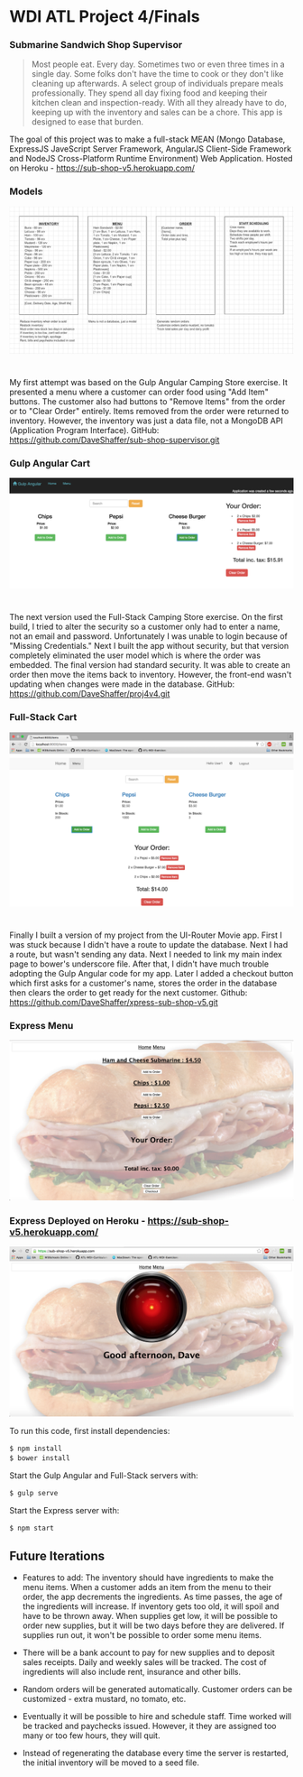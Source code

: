 # WDI ATL Project 4/Finals

### Submarine Sandwich Shop Supervisor

> Most people eat.  Every day.  Sometimes two or even three times in a single day.  Some folks don't have the time to cook or they don't like cleaning up afterwards.  A select group of individuals prepare meals professionally.  They spend all day fixing food and keeping their kitchen clean and inspection-ready.  With all they already have to do, keeping up with the inventory and sales can be a chore.  This app is designed to ease that burden.

The goal of this project was to make a full-stack MEAN (Mongo Database, ExpressJS JaveScript Server Framework, AngularJS Client-Side Framework and NodeJS Cross-Platform Runtime Environment) Web Application.  Hosted on Heroku - https://sub-shop-v5.herokuapp.com/

### Models
![#db erb diagram](https://github.com/DaveShaffer/xpress-sub-shop-v5/blob/master/public/images/Screen%20Shot%202016-06-09%20at%2010.28.23.png)
#

My first attempt was based on the Gulp Angular Camping Store exercise.  It presented a menu where a customer can order food using "Add Item" buttons.  The customer also had buttons to "Remove Items" from the order or to "Clear Order" entirely.  Items removed from the order were returned to inventory.  However, the inventory was just a data file, not a MongoDB API (Application Program Interface).
GitHub: https://github.com/DaveShaffer/sub-shop-supervisor.git

### Gulp Angular Cart
![#db ang-gulp cart](https://github.com/DaveShaffer/xpress-sub-shop-v5/blob/master/public/images/Screen%20Shot%202016-06-09%20at%2010.32.09.png)
#

The next version used the Full-Stack Camping Store exercise.  On the first build, I tried to alter the security so a customer only had to enter a name, not an email and password.  Unfortunately I was unable to login because of "Missing Credentials."  Next I built the app without security, but that version completely eliminated the user model which is where the order was embedded.  The final version had standard security.  It was able to create an order then move the items back to inventory.  However, the front-end wasn't updating when changes were made in the database.
GitHub: https://github.com/DaveShaffer/proj4v4.git

### Full-Stack Cart
![#db full-stk cart](https://github.com/DaveShaffer/xpress-sub-shop-v5/blob/master/public/images/Screen%20Shot%202016-06-09%20at%2011.00.18.png)
#

Finally I built a version of my project from the UI-Router Movie app.  First I was stuck because I didn't have a route to update the database.  Next I had a route, but wasn't sending any data.  Next I needed to link my main index page to bower's underscore file.  After that, I didn't have much trouble adopting the Gulp Angular code for my app.  Later I added a checkout button which first asks for a customer's name, stores the order in the database then clears the order to get ready for the next customer.
Github: https://github.com/DaveShaffer/xpress-sub-shop-v5.git

### Express Menu
![#db express menu](https://github.com/DaveShaffer/xpress-sub-shop-v5/blob/master/public/images/Screen%20Shot%202016-06-22%20at%2012.07.59.png)

### Express Deployed on Heroku - https://sub-shop-v5.herokuapp.com/
![#db heroku home](https://github.com/DaveShaffer/xpress-sub-shop-v5/blob/master/public/images/Screen%20Shot%202016-06-22%20at%2012.09.19.png)

To run this code, first install dependencies:
```sh
$ npm install
$ bower install
```
Start the Gulp Angular and Full-Stack servers with:
```sh
$ gulp serve
```

Start the Express server with:
```sh
$ npm start
```

## Future Iterations

* Features to add: The inventory should have ingredients to make the menu items.  When a customer adds an item from the menu to their order, the app decrements the ingredients.  As time passes, the age of the ingredients will increase.  If inventory gets too old, it will spoil and have to be thrown away.  When supplies get low, it will be possible to order new supplies, but it will be two days before they are delivered.  If supplies run out, it won't be possible to order some menu items.

* There will be a bank account to pay for new supplies and to deposit sales receipts.  Daily and weekly sales will be tracked.  The cost of ingredients will also include rent, insurance and other bills.

* Random orders will be generated automatically.  Customer orders can be customized - extra mustard, no tomato, etc.

* Eventually it will be possible to hire and schedule staff.  Time worked will be tracked and paychecks issued.  However, it they are assigned too many or too few hours, they will quit.

* Instead of regenerating the database every time the server is restarted, the initial inventory will be moved to a seed file.

